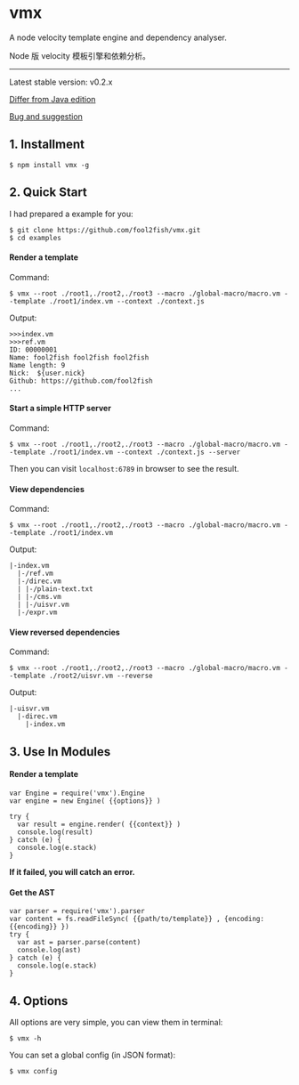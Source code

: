 # vmx

A node velocity template engine and dependency analyser.

Node 版 velocity 模板引擎和依赖分析。

---

Latest stable version: v0.2.x

[Differ from Java edition](https://github.com/fool2fish/vmx/blob/master/docs/differ-from-java-edition.md)

[Bug and suggestion](https://github.com/fool2fish/vmx/issues/new)


## 1. Installment

```
$ npm install vmx -g
```

## 2. Quick Start

I had prepared a example for you:

```
$ git clone https://github.com/fool2fish/vmx.git
$ cd examples
```

#### Render a template

Command:

```
$ vmx --root ./root1,./root2,./root3 --macro ./global-macro/macro.vm --template ./root1/index.vm --context ./context.js
```

Output:

```
>>>index.vm
>>>ref.vm
ID: 00000001
Name: fool2fish fool2fish fool2fish
Name length: 9
Nick:  ${user.nick}
Github: https://github.com/fool2fish
...
```

#### Start a simple HTTP server

Command:

```
$ vmx --root ./root1,./root2,./root3 --macro ./global-macro/macro.vm --template ./root1/index.vm --context ./context.js --server
```

Then you can visit `localhost:6789` in browser to see the result.

#### View dependencies

Command:

```
$ vmx --root ./root1,./root2,./root3 --macro ./global-macro/macro.vm --template ./root1/index.vm
```
Output:

```
|-index.vm
  |-/ref.vm
  |-/direc.vm
  | |-/plain-text.txt
  | |-/cms.vm
  | |-/uisvr.vm
  |-/expr.vm
```

#### View reversed dependencies

Command:

```
$ vmx --root ./root1,./root2,./root3 --macro ./global-macro/macro.vm --template ./root2/uisvr.vm --reverse
```
Output:

```
|-uisvr.vm
  |-direc.vm
    |-index.vm
```

## 3. Use In Modules

#### Render a template

```
var Engine = require('vmx').Engine
var engine = new Engine( {{options}} )

try {
  var result = engine.render( {{context}} )
  console.log(result)
} catch (e) {
  console.log(e.stack)
}

```

**If it failed, you will catch an error.**

#### Get the AST

```
var parser = require('vmx').parser
var content = fs.readFileSync( {{path/to/template}} , {encoding: {{encoding}} })
try {
  var ast = parser.parse(content)
  console.log(ast)
} catch (e) {
  console.log(e.stack)
}
```

## 4. Options

All options are very simple, you can view them in terminal:

```
$ vmx -h
```

You can set a global config (in JSON format):

```
$ vmx config
```
